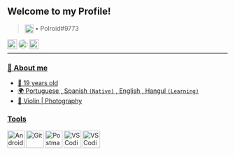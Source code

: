 ## Welcome to my Profile!

> <img width=20px src="https://dashboard.snapcraft.io/site_media/appmedia/2021/05/discord.png" align="center" max-width="100%" alt="Discord"/> • Polroid#9773

<a href="https://www.linkedin.com/in/devdonatto-minaya/">
  <img width=22px src="https://image.flaticon.com/icons/png/512/145/145807.png" align="left" max-width="100%" alt="LinkedIn"/>
</a>
  
<a href="https://api.whatsapp.com/send?phone=51913242570">
  <img width=22px src="https://image.flaticon.com/icons/png/512/733/733585.png" style="border-radius: 50px;" align="left" max-width="100%" alt="Whatsapp">
</a>

<a href="https://www.sololearn.com/profile/15661325">
  <img width=22px src="https://pbs.twimg.com/profile_images/1410707398021550084/MmGTT4dY_400x400.jpg" align="left" max-width="100%" alt="SoloLearn"
</a>
<br>

<hr>

### 💬 About me
- 👤 19 years old
- 🌍 Portuguese , Spanish `(Native)` , English , Hangul `(Learning)`
- 🖤 Violin | Photography
  
###  Tools
<img width=40px src="https://2.bp.blogspot.com/-tzm1twY_ENM/XlCRuI0ZkRI/AAAAAAAAOso/BmNOUANXWxwc5vwslNw3WpjrDlgs9PuwQCLcBGAsYHQ/s1600/pasted%2Bimage%2B0.png" align="left" max-width="100%" alt="Android Studio">

<img width="40px" src="https://iconape.com/wp-content/png_logo_vector/git-icon.png" align="left" max-width="100%" alt="Git">
  
<img width="40px" src="https://res.cloudinary.com/postman/image/upload/t_team_logo/v1/team/2893aede23f01bfcbd2319326bc96a6ed0524eba759745ed6d73405a3a8b67a8" align="left" max-width="100%" alt="Postman" >
  
<img  width="40px" src="https://upload.wikimedia.org/wikipedia/commons/thumb/5/56/VSCodium_Logo.png/480px-VSCodium_Logo.png" align="left" max-width="100%" alt="VSCodium">

<img  width="40px" src="https://cdn.worldvectorlogo.com/logos/eclipse-11.svg" align="left" max-width="100%" alt="VSCodium">
